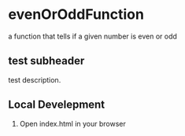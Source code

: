 # evenOrOddFunction
a function that tells if a given number is even or odd

## test subheader

test description.

## Local Develepment

1. Open index.html in your browser
